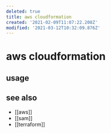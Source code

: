 ```yaml
---
deleted: true
title: aws cloudformation
created: '2021-02-09T11:07:22.208Z'
modified: '2021-03-12T10:32:09.876Z'
---
```


# aws cloudformation

## usage

## see also
- [[aws]]
- [[sam]]
- [[terraform]]
